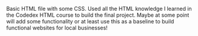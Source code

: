 Basic HTML file with some CSS. Used all the HTML knowledge I learned in the Codedex HTML course to build the final project. Maybe at some point will add some functionality or at least use this as a baseline to build functional websites for local businesses!

